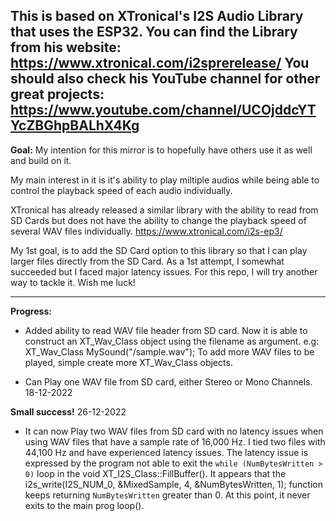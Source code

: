 
This is based on XTronical's I2S Audio Library that uses the ESP32.
You can find the Library from his website: https://www.xtronical.com/i2sprerelease/
You should also check his YouTube channel for other great projects: https://www.youtube.com/channel/UCOjddcYTYcZBGhpBALhX4Kg
---------------------------------------------

<b>Goal:</b>
My intention for this mirror is to hopefully have others use it as well and build on it.

My main interest in it is it's ability to play miltiple audios while being able to control the playback speed of each audio individually.

XTronical has already released a similar library with the ability to read from SD Cards but does not have the ability to change the playback speed of several WAV files individually.
https://www.xtronical.com/i2s-ep3/

My 1st goal, is to add the SD Card option to this library so that I can play larger files directly from the SD Card. As a 1st attempt, I somewhat succeeded but I faced major latency issues. For this repo, I will try another way to tackle it. Wish me luck!

-----------------------------------------

<b>Progress:</b>

- Added ability to read WAV file header from SD card.
  Now it is able to construct an XT_Wav_Class object using the filename as argument. e.g: XT_Wav_Class MySound("/sample.wav");
  To add more WAV files to be played, simple create more XT_Wav_Class objects.

- Can Play one WAV file from SD card, either Stereo or Mono Channels. 18-12-2022

<b>Small success!</b>
26-12-2022
- It can now Play two WAV files from SD card with no latency issues when using WAV files that have a sample rate of 16,000 Hz.
I tied two files with 44,100 Hz and have experienced latency issues.
The latency issue is expressed by the program not able to exit the `while (NumBytesWritten > 0)` loop in the void XT_I2S_Class::FillBuffer(). It appears that the 
i2s_write(I2S_NUM_0, &MixedSample, 4, &NumBytesWritten, 1); function keeps returning `NumBytesWritten` greater than 0. At this point, it never exits to the main prog loop().




